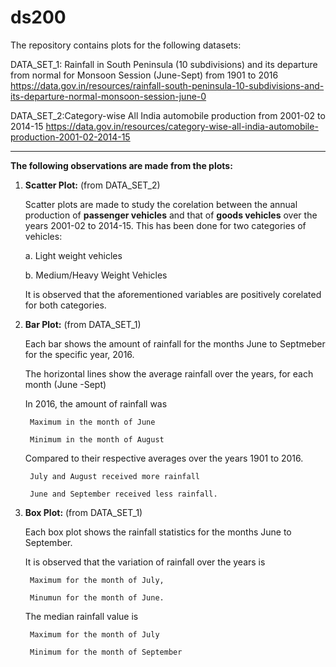# ds200
The repository contains plots for the following datasets:

DATA_SET_1: Rainfall in South Peninsula (10 subdivisions) and its departure from normal for Monsoon Session (June-Sept) from 1901 to 2016 
https://data.gov.in/resources/rainfall-south-peninsula-10-subdivisions-and-its-departure-normal-monsoon-session-june-0

DATA_SET_2:Category-wise All India automobile production from 2001-02 to 2014-15 
https://data.gov.in/resources/category-wise-all-india-automobile-production-2001-02-2014-15

--- ---

**The following observations are made from the plots:**

1. **Scatter Plot:** (from DATA_SET_2)

	Scatter plots are made to study the corelation between the annual production of **passenger vehicles** and that of **goods vehicles** over the years 2001-02 to 2014-15. This has been done for two categories of vehicles:
	
	a. Light weight vehicles
	
	b. Medium/Heavy Weight Vehicles
	
	It is observed that the aforementioned variables are positively corelated for both categories.
	
	
2. **Bar Plot:** (from DATA_SET_1)

	Each bar shows the amount of rainfall for the months June to Septmeber for the specific year, 2016.
	
	The horizontal lines show the average rainfall over the years, for each month (June -Sept)
	
	In 2016, the amount of rainfall was
	
		Maximum in the month of June
		
		Minimum in the month of August
	
	Compared to their respective averages over the years 1901 to 2016.
	
		July and August received more rainfall
		
		June and September received less rainfall.
	
	
3. **Box Plot:** (from DATA_SET_1)

	Each box plot shows the rainfall statistics for the months June to September.
	
	It is observed that the variation of rainfall over the years is 
	
		Maximum for the month of July,
		
		Minumun for the month of June.
		
		
	The median rainfall value is
	
		Maximum for the month of July
		
		Minimum for the month of September
